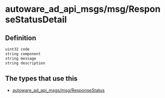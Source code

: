 # autoware_ad_api_msgs/msg/ResponseStatusDetail

## Definition

```txt
uint32 code
string component
string message
string description
```

## The types that use this

- [autoware_ad_api_msgs/msg/ResponseStatus](../../autoware_ad_api_msgs/msg/response_status.md)
